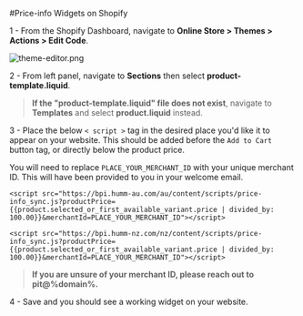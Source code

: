 #Price-info Widgets on Shopify

1 - From the Shopify Dashboard, navigate to **Online Store > Themes > Actions > Edit Code**.

![theme-editor.png](/img/price-info/theme_edit.png)

2 - From left panel, navigate to **Sections** then select **product-template.liquid**.

> <b>If the "product-template.liquid" file does not exist</b>, navigate to **Templates** and select **product.liquid** instead.

3 - Place the below ```< script >``` tag in the desired place you'd like it to appear on your website. This should be added before the ```Add to Cart ``` button tag, or directly below the product price.

You will need to replace <code>PLACE_YOUR_MERCHANT_ID</code> with your unique merchant ID. This will have been provided to you in your welcome email.

<div style=display:%au-only%>

```
<script src="https://bpi.humm-au.com/au/content/scripts/price-info_sync.js?productPrice={{product.selected_or_first_available_variant.price | divided_by: 100.00}}&merchantId=PLACE_YOUR_MERCHANT_ID"></script>
```

</div>
<div style=display:%nz-only%>

```
<script src="https://bpi.humm-nz.com/nz/content/scripts/price-info_sync.js?productPrice={{product.selected_or_first_available_variant.price | divided_by: 100.00}}&merchantId=PLACE_YOUR_MERCHANT_ID"></script>
```

</div>

> **If you are unsure of your merchant ID, please reach out to pit@%domain%.**

4 - Save and you should see a working widget on your website.

<br>